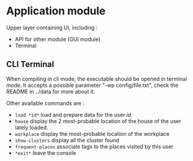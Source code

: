 # Application module
Upper layer containing UI, including : 
- API for other module (GUI module)
- Terminal

## CLI Terminal 
When compiling in cli mode, the executable should be opened in terminal mode.
It accepts a possible parameter "-wp config/file.txt", check the README in ../data for more about it.

Other available commands are : 
- ```load *id*``` load and prepare data for the user *id*
- ```house``` display the 2 most-probable location of the house of the user lately loaded. 
- ```workplace``` display the most-probable location of the workplace
- ```show-clusters``` display all the cluster found
- ```frequent-places``` associate tags to the places visited by this user
- ```*exit*```  leave the console